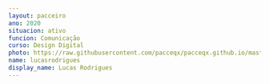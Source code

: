 ```yaml
---
layout: pacceiro
ano: 2020
situacion: ativo
funcion: Comunicação
curso: Design Digital
photo: https://raw.githubusercontent.com/pacceqx/pacceqx.github.io/master/assets/pic/bolsistas/lucasr.png
name: lucasrodrigues
display_name: Lucas Rodrigues
---
```


